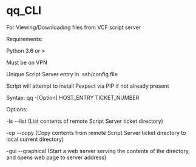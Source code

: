 # qq_CLI


For Viewing/Downloading files from VCF script server

Requirements:

Python 3.6 or >

Must be on VPN

Unique Script Server entry in .ssh/config file


Script will attempt to install Pexpect via PIP if not already present

Syntax:
qq -[Option] HOST_ENTRY TICKET_NUMBER

Options:

-ls --list (List contents of remote Script Server ticket directory)

-cp --copy (Copy contents from remote Script Server ticket directory to local current directory)

-gui --graphical (Start a web server serving the contents of the directory, and opens web page to server address)

